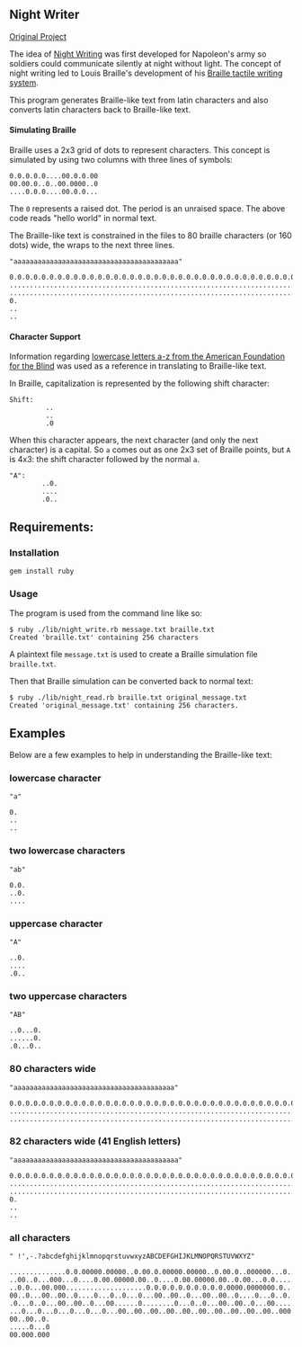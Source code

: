 
## Night Writer
[Original Project](https://github.com/turingschool/curriculum/blob/67df787e17e66bb446af2e10c4c6e72b3d41579b/source/projects/night_writer.markdown)

The idea of [Night Writing](https://en.wikipedia.org/wiki/Night_writing) was first developed for Napoleon's army so soldiers could communicate silently at night without light. The concept of night writing led to Louis Braille's development of his [Braille tactile writing system](https://en.wikipedia.org/wiki/Braille).

This program generates Braille-like text from latin characters and also converts latin characters back to Braille-like text.

#### Simulating Braille

Braille uses a 2x3 grid of dots to represent characters. This concept is simulated by using two columns with three lines of symbols:

```
0.0.0.0.0....00.0.0.00
00.00.0..0..00.0000..0
....0.0.0....00.0.0...
```

The `0` represents a raised dot. The period is an unraised space. The above code reads "hello world" in normal text.

The Braille-like text is constrained in the files to 80 braille characters (or 160 dots) wide, the wraps to the next three lines.

```
"aaaaaaaaaaaaaaaaaaaaaaaaaaaaaaaaaaaaaaaaa"

0.0.0.0.0.0.0.0.0.0.0.0.0.0.0.0.0.0.0.0.0.0.0.0.0.0.0.0.0.0.0.0.0.0.0.0.0.0.0.0.
................................................................................
................................................................................
0.
..
..
```

#### Character Support

Information regarding [lowercase letters a-z from the American Foundation for the Blind](http://braillebug.afb.org/braille_print.asp) was used as a reference in translating to Braille-like text.

In Braille, capitalization is represented by the following shift character: 

```
Shift:
         ..
         ..
         .0
```
    
When this character appears, the next character (and only the next character) is a capital. So `a` comes out as one 2x3 set of Braille points, but `A` is 4x3: the shift character followed by the normal `a`. 

```
"A":
        ..0.
        ....
        .0..
```

## Requirements:

### Installation

```
gem install ruby
```

### Usage

The program is used from the command line like so:

```
$ ruby ./lib/night_write.rb message.txt braille.txt
Created 'braille.txt' containing 256 characters
```

A plaintext file `message.txt` is used to create a Braille simulation file `braille.txt`.

Then that Braille simulation can be converted back to normal text:

```
$ ruby ./lib/night_read.rb braille.txt original_message.txt
Created 'original_message.txt' containing 256 characters.
```

## Examples

Below are a few examples to help in understanding the Braille-like text:

### lowercase character

    "a"

    0.
    ..
    ..

### two lowercase characters

    "ab"

    0.0.
    ..0.
    ....

### uppercase character

    "A"

    ..0.
    ....
    .0..

### two uppercase characters

    "AB"

    ..0...0.
    ......0.
    .0...0..

### 80 characters wide

    "aaaaaaaaaaaaaaaaaaaaaaaaaaaaaaaaaaaaaaaa"

    0.0.0.0.0.0.0.0.0.0.0.0.0.0.0.0.0.0.0.0.0.0.0.0.0.0.0.0.0.0.0.0.0.0.0.0.0.0.0.0.
    ................................................................................
    ................................................................................

### 82 characters wide (41 English letters)

    "aaaaaaaaaaaaaaaaaaaaaaaaaaaaaaaaaaaaaaaaa"

    0.0.0.0.0.0.0.0.0.0.0.0.0.0.0.0.0.0.0.0.0.0.0.0.0.0.0.0.0.0.0.0.0.0.0.0.0.0.0.0.
    ................................................................................
    ................................................................................
    0.
    ..
    ..

### all characters

    " !',-.?abcdefghijklmnopqrstuvwxyzABCDEFGHIJKLMNOPQRSTUVWXYZ"

    ..............0.0.00000.00000..0.00.0.00000.00000..0.00.0..000000...0...0...00..
    ..00..0...000...0....0.00.00000.00..0....0.00.00000.00..0.00...0.0......0.......
    ..0.0...00.000....................0.0.0.0.0.0.0.0.0.0.0000.0000000.0...0...0...0
    00..0...00..00..0....0...0..0...0...00..00..0...00..00..0....0...0..0...0....0..
    .0...0..0...00..00..0...00......0........0...0..0...00..00..0...00......0...00..
    ...0...0...0...0...0...0...00..00..00..00..00..00..00..00..00..00..000.000.0.0.0
    00..00..0.
    .....0...0
    00.000.000
